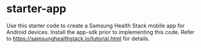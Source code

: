 # starter-app
Use this starter code to create a Samsung Health Stack mobile app for Android devices. Install the app-sdk prior to implementing this code. Refer to https://samsunghealthstack.io/tutorial.html for details.
